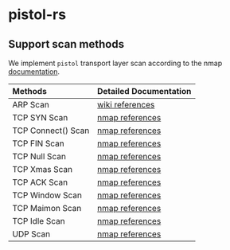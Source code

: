 # pistol-rs

## Support scan methods

We implement `pistol` transport layer scan according to the nmap [documentation](https://nmap.org/nmap_doc.html).

| Methods            | Detailed Documentation                                                        |
| :----------------- | :---------------------------------------------------------------------------- |
| ARP Scan           | [wiki references](https://en.wikipedia.org/wiki/Address_Resolution_Protocol)  |
| TCP SYN Scan       | [nmap references](https://nmap.org/book/synscan.html)                         |
| TCP Connect() Scan | [nmap references](https://nmap.org/book/scan-methods-connect-scan.html)       |
| TCP FIN Scan       | [nmap references](https://nmap.org/book/scan-methods-null-fin-xmas-scan.html) |
| TCP Null Scan      | [nmap references](https://nmap.org/book/scan-methods-null-fin-xmas-scan.html) |
| TCP Xmas Scan      | [nmap references](https://nmap.org/book/scan-methods-null-fin-xmas-scan.html) |
| TCP ACK Scan       | [nmap references](https://nmap.org/book/scan-methods-ack-scan.html)           |
| TCP Window Scan    | [nmap references](https://nmap.org/book/scan-methods-window-scan.html)        |
| TCP Maimon Scan    | [nmap references](https://nmap.org/book/scan-methods-maimon-scan.html)        |
| TCP Idle Scan      | [nmap references](https://nmap.org/book/idlescan.html)                        |
| UDP Scan           | [nmap references](https://nmap.org/book/scan-methods-udp-scan.html)           |